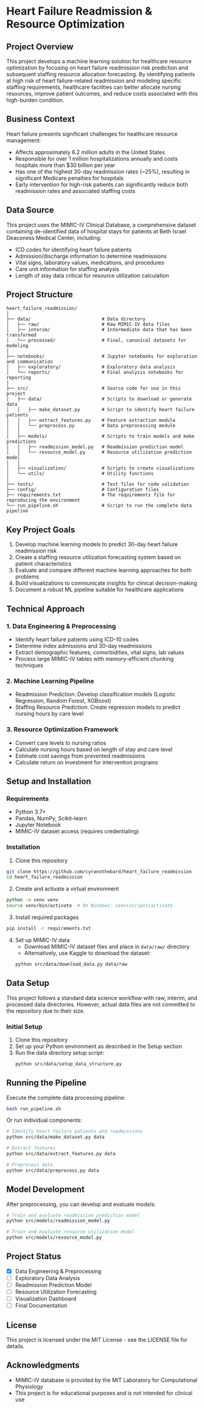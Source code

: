 # Heart Failure Readmission & Resource Optimization

## Project Overview

This project develops a machine learning solution for healthcare resource optimization by focusing on heart failure readmission risk prediction and subsequent staffing resource allocation forecasting. By identifying patients at high risk of heart failure-related readmission and modeling specific staffing requirements, healthcare facilities can better allocate nursing resources, improve patient outcomes, and reduce costs associated with this high-burden condition.

## Business Context

Heart failure presents significant challenges for healthcare resource management:
- Affects approximately 6.2 million adults in the United States
- Responsible for over 1 million hospitalizations annually and costs hospitals more than $30 billion per year
- Has one of the highest 30-day readmission rates (~25%), resulting in significant Medicare penalties for hospitals
- Early intervention for high-risk patients can significantly reduce both readmission rates and associated staffing costs

## Data Source

This project uses the MIMIC-IV Clinical Database, a comprehensive dataset containing de-identified data of hospital stays for patients at Beth Israel Deaconess Medical Center, including:
- ICD codes for identifying heart failure patients
- Admission/discharge information to determine readmissions
- Vital signs, laboratory values, medications, and procedures
- Care unit information for staffing analysis
- Length of stay data critical for resource utilization calculation

## Project Structure

```
heart_failure_readmission/
│
├── data/                          # Data directory
│   ├── raw/                       # Raw MIMIC-IV data files
│   ├── interim/                   # Intermediate data that has been transformed
│   └── processed/                 # Final, canonical datasets for modeling
│
├── notebooks/                     # Jupyter notebooks for exploration and communication
│   ├── exploratory/               # Exploratory data analysis
│   └── reports/                   # Final analysis notebooks for reporting
│
├── src/                           # Source code for use in this project
│   ├── data/                      # Scripts to download or generate data
│   │   ├── make_dataset.py        # Script to identify heart failure patients
│   │   ├── extract_features.py    # Feature extraction module
│   │   └── preprocess.py          # Data preprocessing module
│   │
│   ├── models/                    # Scripts to train models and make predictions
│   │   ├── readmission_model.py   # Readmission prediction model
│   │   └── resource_model.py      # Resource utilization prediction model
│   │
│   ├── visualization/             # Scripts to create visualizations
│   └── utils/                     # Utility functions
│
├── tests/                         # Test files for code validation
├── config/                        # Configuration files
├── requirements.txt               # The requirements file for reproducing the environment
└── run_pipeline.sh                # Script to run the complete data pipeline
```

## Key Project Goals

1. Develop machine learning models to predict 30-day heart failure readmission risk
2. Create a staffing resource utilization forecasting system based on patient characteristics
3. Evaluate and compare different machine learning approaches for both problems
4. Build visualizations to communicate insights for clinical decision-making
5. Document a robust ML pipeline suitable for healthcare applications

## Technical Approach

### 1. Data Engineering & Preprocessing

- Identify heart failure patients using ICD-10 codes
- Determine index admissions and 30-day readmissions
- Extract demographic features, comorbidities, vital signs, lab values
- Process large MIMIC-IV tables with memory-efficient chunking techniques

### 2. Machine Learning Pipeline

- Readmission Prediction: Develop classification models (Logistic Regression, Random Forest, XGBoost)
- Staffing Resource Prediction: Create regression models to predict nursing hours by care level

### 3. Resource Optimization Framework

- Convert care levels to nursing ratios
- Calculate nursing hours based on length of stay and care level
- Estimate cost savings from prevented readmissions
- Calculate return on investment for intervention programs

## Setup and Installation

### Requirements

- Python 3.7+
- Pandas, NumPy, Scikit-learn
- Jupyter Notebook
- MIMIC-IV dataset access (requires credentialing)

### Installation

1. Clone this repository
```bash
git clone https://github.com/cyranothebard/heart_failure_readmission
cd heart_failure_readmission
```

2. Create and activate a virtual environment
```bash
python -m venv venv
source venv/bin/activate  # On Windows: venv\Scripts\activate
```

3. Install required packages
```bash
pip install -r requirements.txt
```

4. Set up MIMIC-IV data
   - Download MIMIC-IV dataset files and place in `data/raw/` directory
   - Alternatively, use Kaggle to download the dataset:
   ```bash
   python src/data/download_data.py data/raw
   ```

## Data Setup

This project follows a standard data science workflow with raw, interim, and processed data directories. However, actual data files are not committed to the repository due to their size.

### Initial Setup

1. Clone this repository
2. Set up your Python environment as described in the Setup section
3. Run the data directory setup script:
   ```bash
   python src/data/setup_data_structure.py

## Running the Pipeline

Execute the complete data processing pipeline:
```bash
bash run_pipeline.sh
```

Or run individual components:
```bash
# Identify heart failure patients and readmissions
python src/data/make_dataset.py data

# Extract features
python src/data/extract_features.py data

# Preprocess data
python src/data/preprocess.py data
```

## Model Development

After preprocessing, you can develop and evaluate models:
```bash
# Train and evaluate readmission prediction model
python src/models/readmission_model.py

# Train and evaluate resource utilization model
python src/models/resource_model.py
```

## Project Status

- [x] Data Engineering & Preprocessing
- [ ] Exploratory Data Analysis
- [ ] Readmission Prediction Model
- [ ] Resource Utilization Forecasting
- [ ] Visualization Dashboard
- [ ] Final Documentation

## License

This project is licensed under the MIT License - see the LICENSE file for details.

## Acknowledgments

- MIMIC-IV database is provided by the MIT Laboratory for Computational Physiology
- This project is for educational purposes and is not intended for clinical use
```

